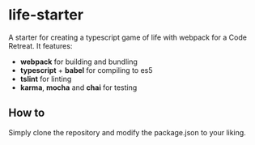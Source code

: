 # life-starter

A starter for creating a typescript game of life with webpack for a Code Retreat. It features:

- **webpack** for building and bundling
- **typescript** + **babel** for compiling to es5
- **tslint** for linting
- **karma**, **mocha** and **chai** for testing

## How to

Simply clone the repository and modify the package.json to your liking.